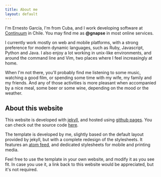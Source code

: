 ```yaml
---
title: About me
layout: default
---
```


I'm Ernesto García, I'm from Cuba, and I work developing software at
[Continuum][] in Chile.  You may find me as **@gnapse** in most online
services.

I currently work mostly on web and mobile platforms, with a strong preference
for modern dynamic languages, such as Ruby, Javascript, Python and Java.  I
also enjoy a lot working in unix-like environments, and around the command line
and Vim, two places where I feel increasingly at home.

When I'm not there, you'll probably find me listening to some music, watching a
good film, or spending some time with my wife, my family and my friends.  And
any of those activities is more pleasant when accompanied by a nice meal, some
beer or some wine, depending on the mood or the weather.

[Continuum]: http://continuumhq.co

## About this website

This website is developed with [jekyll][], and hosted using [github pages][].
You can check out the source code [here][].

The template is developed by me, slightly based on the default layout provided
by jekyll, but with a complete redesign of the stylesheets.  It features an
[atom feed][], and dedicated stylesheets for mobile and printing media.

Feel free to use the template in your own website, and modify it as you see
fit.  In case you use it, a link back to this website would be appreciated, but
it's not required.

[jekyll]: http://jekyllrb.com
[github pages]: http://pages.github.com
[here]: https://github.com/gnapse/gnapse.github.io
[atom feed]: /atom.xml
